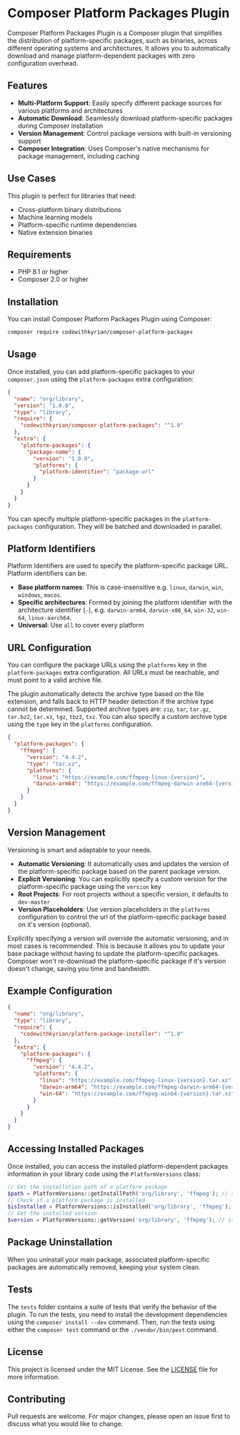 # Composer Platform Packages Plugin

Composer Platform Packages Plugin is a Composer plugin that simplifies the distribution of platform-specific packages,
such as binaries, across different operating systems and architectures. It allows you to automatically download and
manage platform-dependent packages with zero configuration overhead.

## Features

- **Multi-Platform Support**: Easily specify different package sources for various platforms and architectures
- **Automatic Download**: Seamlessly download platform-specific packages during Composer installation
- **Version Management**: Control package versions with built-in versioning support
- **Composer Integration**: Uses Composer's native mechanisms for package management, including caching

## Use Cases

This plugin is perfect for libraries that need:

- Cross-platform binary distributions
- Machine learning models
- Platform-specific runtime dependencies
- Native extension binaries

## Requirements

- PHP 8.1 or higher
- Composer 2.0 or higher

## Installation

You can install Composer Platform Packages Plugin using Composer:

```bash
composer require codewithkyrian/composer-platform-packages
```

## Usage

Once installed, you can add platform-specific packages to your `composer.json` using the `platform-packages` extra
configuration:

```json
{
  "name": "org/library",
  "version": "1.0.0",
  "type": "library",
  "require": {
    "codewithkyrian/composer-platform-packages": "^1.0"
  },
  "extra": {
    "platform-packages": {
      "package-name": {
        "version": "1.0.0",
        "platforms": {
          "platform-identifier": "package-url"
        }
      }
    }
  }
}
```

You can specify multiple platform-specific packages in the `platform-packages` configuration. They will be batched and downloaded in parallel.

## Platform Identifiers

Platform Identifiers are used to specify the platform-specific package URL. Platform identifiers can be:

- **Base platform names**: This is case-insensitive e.g. `linux`, `darwin`, `win`, `windows`, `macos`.
- **Specific architectures**: Formed by joining the platform identifier with the architecture identifier (`-`), e.g.
  `darwin-arm64`, `darwin-x86_64`, `win-32`, `win-64`, `linux-aarch64`.
- **Universal**: Use `all` to cover every platform

## URL Configuration

You can configure the package URLs using the `platforms` key in the `platform-packages` extra configuration. All URLs
must be reachable, and must point to a valid archive file.

The plugin automatically detects the archive type based on the file extension, and falls back to HTTP header detection
if the archive type cannot be determined. Supported archive types are: `zip`, `tar`, `tar.gz`, `tar.bz2`, `tar.xz`,
`tgz`, `tbz2`, `txz`. You can also specify a custom archive type using the `type` key in the `platforms` configuration.

```json
{
  "platform-packages": {
    "ffmpeg": {
      "version": "4.4.2",
      "type": "tar.xz",
      "platforms": {
        "linux": "https://example.com/ffmpeg-linux-{version}",
        "darwin-arm64": "https://example.com/ffmpeg-darwin-arm64-{version}"
      }
    }
  }
}
```

## Version Management

Versioning is smart and adaptable to your needs.

- **Automatic Versioning**: It automatically uses and updates the version of the platform-specific package based on the
  parent package version.
- **Explicit Versioning**: You can explicitly specify a custom version for the platform-specific package using the
  `version` key
- **Root Projects**: For root projects without a specific version, it defaults to `dev-master`
- **Version Placeholders**: Use version placeholders in the `platforms` configuration to control the url of the
  platform-specific package based on it's version (optional).

Explicitly specifying a version will override the automatic versioning, and in most cases is recommended. This is
because it allows you to update your base package without having to update the platform-specific packages. Composer
won't re-download the platform-specific package if it's version doesn't change, saving you time and bandwidth.

## Example Configuration

```json
{
  "name": "org/library",
  "type": "library",
  "require": {
    "codewithkyrian/platform-package-installer": "^1.0"
  },
  "extra": {
    "platform-packages": {
      "ffmpeg": {
        "version": "4.4.2",
        "platforms": {
          "linux": "https://example.com/ffmpeg-linux-{version}.tar.xz",
          "darwin-arm64": "https://example.com/ffmpeg-darwin-arm64-{version}.tar.xz",
          "win-64": "https://example.com/ffmpeg-win64-{version}.tar.xz"
        }
      }
    }
  }
}
```

## Accessing Installed Packages

Once installed, you can access the installed platform-dependent packages information in your library code using the
`PlatformVersions` class:

```php
// Get the installation path of a platform package
$path = PlatformVersions::getInstallPath('org/library', 'ffmpeg'); // string
// Check if a platform package is installed
$isInstalled = PlatformVersions::isInstalled('org/library', 'ffmpeg'); // bool
// Get the installed version
$version = PlatformVersions::getVersion('org/library', 'ffmpeg'); // string
```

## Package Uninstallation

When you uninstall your main package, associated platform-specific packages are automatically removed, keeping your
system clean.

## Tests

The `tests` folder contains a suite of tests that verify the behavior of the plugin. To run the tests, you need
to install the development dependencies using the `composer install --dev` command. Then, run the tests using either
the `composer test` command or the `./vendor/bin/pest` command.

## License

This project is licensed under the MIT License. See
the [LICENSE](https://github.com/codewithkyrian/composer-platform-packages/blob/main/LICENSE) file for more information.

## Contributing

Pull requests are welcome. For major changes, please open an issue first to discuss what you would like to change.
